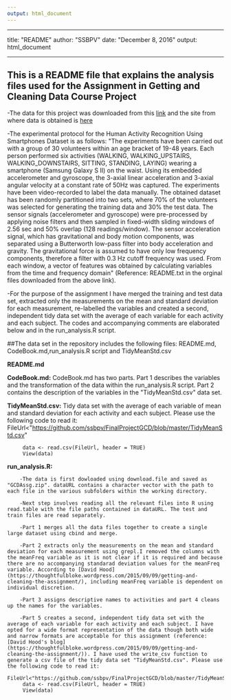 ```yaml
---
output: html_document
---
```

---
title: "README"
author: "SSBPV"
date: "December 8, 2016"
output: html_document

---


## This is a README file that explains the analysis files used for the Assignment in Getting and Cleaning Data Course Project

-The data for this project was downloaded from this [link](https://d396qusza40orc.cloudfront.net/getdata%2Fprojectfiles%2FUCI%20HAR%20Dataset.zip) and the site from where data is obtained is [here](http://archive.ics.uci.edu/ml/datasets/Human+Activity+Recognition+Using+Smartphones) 

-The experimental protocol for the Human Activity Recognition Using Smartphones Dataset is as follows: "The experiments have been carried out with a group of 30 volunteers within an age bracket of 19-48 years. Each person performed six activities (WALKING, WALKING_UPSTAIRS, WALKING_DOWNSTAIRS, SITTING, STANDING, LAYING) wearing a smartphone (Samsung Galaxy S II) on the waist. Using its embedded accelerometer and gyroscope, the 3-axial linear acceleration and 3-axial angular velocity at a constant rate of 50Hz was captured. The experiments have been video-recorded to label the data manually. The obtained dataset has been randomly partitioned into two sets, where 70% of the volunteers was selected for generating the training data and 30% the test data. The sensor signals (accelerometer and gyroscope) were pre-processed by applying noise filters and then sampled in fixed-width sliding windows of 2.56 sec and 50% overlap (128 readings/window). The sensor acceleration signal, which has gravitational and body motion components, was separated using a Butterworth low-pass filter into body acceleration and gravity. The gravitational force is assumed to have only low frequency components, therefore a filter with 0.3 Hz cutoff frequency was used. From each window, a vector of features was obtained by calculating variables from the time and frequency domain" (Reference: README.txt in the orginal files downloaded from the above link).

-For the purpose of the assignment I have merged the training and test data set, extracted only the measurements on the mean and standard deviation for each measurement, re-labelled the variables and created a second, independent tidy data set with the average of each variable for each activity and each subject. The codes and accompanying comments are elaborated below and in the run_analysis.R script.

##The data set in the repository includes the following files:
README.md, CodeBook.md,run_analysis.R script and TidyMeanStd.csv

**README.md**

**CodeBook.md:**
CodeBook.md has two parts. Part 1 describes the variables and the transformation of the data within the run_analysis.R script. Part 2 contains the description of the variables in the "TidyMeanStd.csv" data set.

**TidyMeanStd.csv:** 
Tidy data set with the average of each variable of mean and standard deviation for each activity and each subject. Please use the following code to read it:
         FileUrl<"https://github.com/ssbpv/FinalProjectGCD/blob/master/TidyMeanStd.csv"
         
         data <- read.csv(FileUrl, header = TRUE)
         View(data)

**run_analysis.R:** 

        -The data is first dowloaded using download.file and saved as "GCDAssg.zip". dataURL contains a character vector with the path to each file in the various subfolders within the working directory.
        
        -Next step involves reading all the relevant files into R using read.table with the file paths contained in dataURL. The test and train files are read separately. 
        
        -Part 1 merges all the data files together to create a single large dataset using cbind and merge.
        
        -Part 2 extracts only the measurements on the mean and standard deviation for each measurement using grepl.I removed the columns with the meanFreq variable as it is not clear if it is required and because there are no accompanying standarad deviation values for the meanFreq variable. According to [David Hood](https://thoughtfulbloke.wordpress.com/2015/09/09/getting-and-cleaning-the-assignment/), including meanFreq variable is dependent on individual discretion. 
        
        -Part 3 assigns descriptive names to activities and part 4 cleans up the names for the variables. 
        
        -Part 5 creates a second, independent tidy data set with the average of each variable for each activity and each subject. I have opted for a wide format representation of the data though both wide and narrow formats are acceptable for this assignment (reference:[David Hood's blog](https://thoughtfulbloke.wordpress.com/2015/09/09/getting-and-cleaning-the-assignment/)). I have used the write_csv function to generate a csv file of the tidy data set "TidyMeanStd.csv". Please use the following code to read it:
         FileUrl<"https://github.com/ssbpv/FinalProjectGCD/blob/master/TidyMeanStd.csv"
         data <- read.csv(FileUrl, header = TRUE)
         View(data)

        





